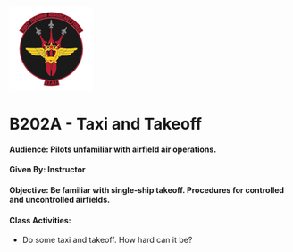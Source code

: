 ![JTAF Logo](../img/Logo.png)

# B202A - Taxi and Takeoff

#### Audience: Pilots unfamiliar with airfield air operations.
#### Given By: Instructor
#### Objective: Be familiar with single-ship takeoff. Procedures for controlled and uncontrolled airfields.

#### Class Activities:
* Do some taxi and takeoff. How hard can it be?